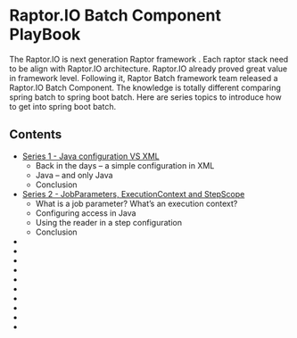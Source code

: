 # Raptor.IO Batch Component PlayBook
The Raptor.IO is next generation Raptor framework . Each raptor stack need to be align with Raptor.IO architecture. Raptor.IO already proved great value in framework level. Following it, Raptor Batch framework team released a Raptor.IO Batch Component.  The knowledge is totally different comparing spring batch to spring boot batch. Here are series topics to introduce how to get into spring boot batch.

## Contents
* <a href="/Series 1 - Java configuration VS XML.md">Series 1 - Java configuration VS XML</a>
  * Back in the days – a simple configuration in XML
  * Java – and only Java
  * Conclusion
* <a href="/Series 2 - JobParameters, ExecutionContext and StepScope.md">Series 2 - JobParameters, ExecutionContext and StepScope</a> 
  * What is a job parameter? What’s an execution context?
  * Configuring access in Java
  * Using the reader in a step configuration
  * Conclusion
* <a href="/.md"></a>
* <a href="/.md"></a>
* <a href="/.md"></a>
* <a href="/.md"></a> 
* <a href="/.md"></a>
* <a href="/.md"></a>
* <a href="/.md"></a>
* <a href="/.md"></a>
* <a href="/.md"></a>
* <a href="/.md"></a>

